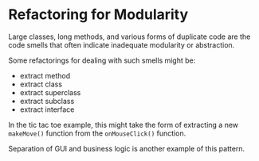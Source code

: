 # Refactoring for Modularity

Large classes, long methods, and various forms of duplicate code are the code smells that often indicate inadequate modularity or abstraction.

Some refactorings for dealing with such smells might be:
  - extract method
  - extract class
  - extract superclass
  - extract subclass
  - extract interface

In the tic tac toe example, this might take the form of extracting a new `makeMove()` function from the `onMouseClick()` function.

Separation of GUI and business logic is another example of this pattern.